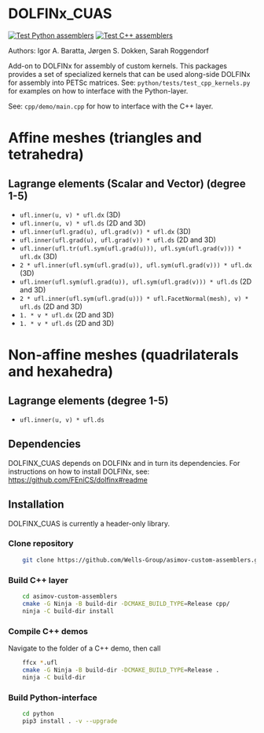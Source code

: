 # DOLFINx_CUAS
[![Test Python assemblers](https://github.com/Wells-Group/asimov-custom-assemblers/actions/workflows/python-app.yml/badge.svg)](https://github.com/Wells-Group/asimov-custom-assemblers/actions/workflows/python-app.yml)
[![Test C++ assemblers](https://github.com/Wells-Group/asimov-custom-assemblers/actions/workflows/cpp-app.yml/badge.svg)](https://github.com/Wells-Group/asimov-custom-assemblers/actions/workflows/cpp-app.yml)

Authors: Igor A. Baratta, Jørgen S. Dokken, Sarah Roggendorf

Add-on to DOLFINx for assembly of custom kernels.
This packages provides a set of specialized kernels that can be used along-side DOLFINx for assembly into PETSc matrices.
See: `python/tests/test_cpp_kernels.py` for examples on how to interface with the Python-layer.

See: `cpp/demo/main.cpp` for how to interface with the C++ layer.

# Affine meshes (triangles and tetrahedra)
## Lagrange elements (Scalar and Vector) (degree 1-5)
- `ufl.inner(u, v) * ufl.dx` (3D)
- `ufl.inner(u, v) * ufl.ds` (2D and 3D)
- `ufl.inner(ufl.grad(u), ufl.grad(v)) * ufl.dx` (3D)
- `ufl.inner(ufl.grad(u), ufl.grad(v)) * ufl.ds` (2D and 3D)
- `ufl.inner(ufl.tr(ufl.sym(ufl.grad(u))), ufl.sym(ufl.grad(v))) * ufl.dx` (3D)
- `2 * ufl.inner(ufl.sym(ufl.grad(u)), ufl.sym(ufl.grad(v))) * ufl.dx` (3D)
- `ufl.inner(ufl.sym(ufl.grad(u)), ufl.sym(ufl.grad(v))) * ufl.ds` (2D and 3D)
- `2 * ufl.inner(ufl.sym(ufl.grad(u))) * ufl.FacetNormal(mesh), v) * ufl.ds` (2D and 3D)
- `1. * v * ufl.dx` (2D and 3D)
- `1. * v * ufl.ds` (2D and 3D)

# Non-affine meshes (quadrilaterals and hexahedra)
## Lagrange elements (degree 1-5)
- `ufl.inner(u, v) * ufl.ds`

## Dependencies
DOLFINX_CUAS depends on DOLFINx and in turn its dependencies.
For instructions on how to install DOLFINx, see: https://github.com/FEniCS/dolfinx#readme

## Installation
DOLFINX_CUAS is currently a header-only library.


### Clone repository
```bash
    git clone https://github.com/Wells-Group/asimov-custom-assemblers.git
```
### Build C++ layer
```bash
    cd asimov-custom-assemblers
    cmake -G Ninja -B build-dir -DCMAKE_BUILD_TYPE=Release cpp/
    ninja -C build-dir install
```
### Compile C++ demos
Navigate to the folder of a C++ demo, then call
```bash
    ffcx *.ufl
    cmake -G Ninja -B build-dir -DCMAKE_BUILD_TYPE=Release .
    ninja -C build-dir 
```
### Build Python-interface
```bash
    cd python
    pip3 install . -v --upgrade
```
